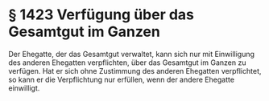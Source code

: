 # § 1423 Verfügung über das Gesamtgut im Ganzen
Der Ehegatte, der das Gesamtgut verwaltet, kann sich nur mit Einwilligung des anderen Ehegatten verpflichten, über das Gesamtgut im Ganzen zu verfügen. Hat er sich ohne Zustimmung des anderen Ehegatten verpflichtet, so kann er die Verpflichtung nur erfüllen, wenn der andere Ehegatte einwilligt.